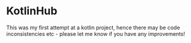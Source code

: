 # KotlinHub
This was my first attempt at a kotlin project, hence there may be code inconsistencies etc - please let me know if you have any improvements!
